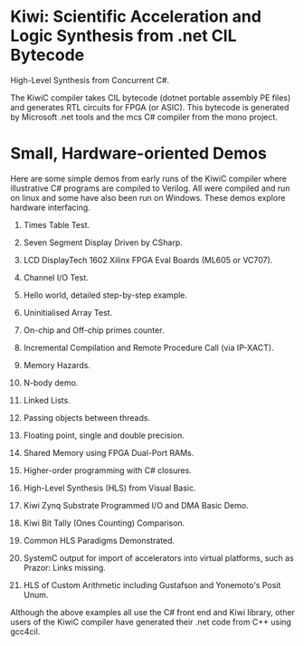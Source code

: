 # Kiwi: Scientific Acceleration and Logic Synthesis from .net CIL Bytecode

High-Level Synthesis from Concurrent C#.

The KiwiC compiler takes CIL bytecode (dotnet portable assembly PE files) and generates RTL circuits for FPGA (or ASIC). This bytecode is generated by Microsoft .net tools and the mcs C# compiler from the mono project.


# Small, Hardware-oriented Demos
Here are some simple demos from early runs of the KiwiC compiler where illustrative C# programs are compiled to Verilog. All were compiled and run on linux and some have also been run on Windows. These demos explore hardware interfacing.


1. Times Table Test.

2. Seven Segment Display Driven by CSharp.

3. LCD DisplayTech 1602 Xilinx FPGA Eval Boards (ML605 or VC707).

4. Channel I/O Test.

5. Hello world, detailed step-by-step example.

6. Uninitialised Array Test.

7. On-chip and Off-chip primes counter.

8. Incremental Compilation and Remote Procedure Call (via IP-XACT).

9. Memory Hazards.

10. N-body demo.

11. Linked Lists.

10. Passing objects between threads.

11. Floating point, single and double precision.

12. Shared Memory using FPGA Dual-Port RAMs.

13. Higher-order programming with C# closures.

14. High-Level Synthesis (HLS) from Visual Basic.

15. Kiwi Zynq Substrate Programmed I/O and DMA Basic Demo.

16. Kiwi Bit Tally (Ones Counting) Comparison.

17. Common HLS Paradigms Demonstrated.

18. SystemC output for import of accelerators into virtual platforms, such as Prazor: Links missing.

19. HLS of Custom Arithmetic including Gustafson and Yonemoto's Posit Unum.

Although the above examples all use the C# front end and Kiwi library, other users of the KiwiC compiler have generated their .net code from C++ using gcc4cil.
